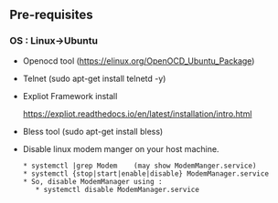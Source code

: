 ## Pre-requisites
### OS : Linux->Ubuntu

* Openocd tool              (https://elinux.org/OpenOCD_Ubuntu_Package)
* Telnet                     (sudo apt-get install telnetd -y)
* Expliot Framework install 

    https://expliot.readthedocs.io/en/latest/installation/intro.html

* Bless tool                (sudo apt-get install bless)
* Disable linux modem manger on your host machine.
    

      * systemctl |grep Modem    (may show ModemManger.service)
      * systemctl {stop|start|enable|disable} ModemManager.service
      * So, disable ModemManager using :
         * systemctl disable ModemManager.service


